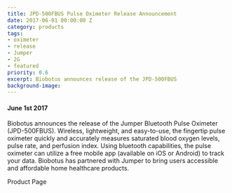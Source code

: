 ```yaml
---
title: JPD-500FBUS Pulse Oximeter Release Announcement
date: 2017-06-01 00:00:00 Z
category: products
tags:
- oximeter
- release
- Jumper
- 2G
- featured
priority: 0.6
excerpt: Biobotus announces release of the JPD-500FBUS
background-image: 
---
```


#### June 1st 2017 

Biobotus announces the release of the Jumper Bluetooth Pulse Oximeter (JPD-500FBUS).  Wireless, lightweight, and easy-to-use, the fingertip pulse oximeter quickly and accurately measures saturated blood oxygen levels, pulse rate, and perfusion index.  Using bluetooth capabilities, the pulse oximeter can utilize a free mobile app (available on iOS or Android) to track your data.  Biobotus has partnered with Jumper to bring users accessible and affordable home healthcare products.

Product Page

